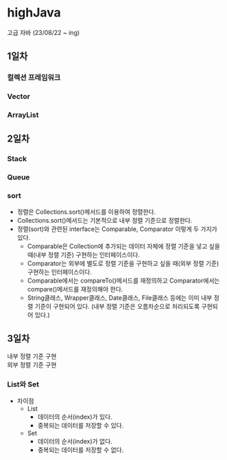 # highJava
고급 자바 (23/08/22 ~ ing)

## 1일차
### 컬렉션 프레임워크
### Vector
### ArrayList


## 2일차
### Stack
### Queue
### sort
- 정렬은 Collections.sort()메서드를 이용하여 정렬한다.
- Collections.sort()메서드는 기본적으로 내부 정렬 기준으로 정렬한다.
- 정렬(sort)와 관련된 interface는 Comparable, Comparator 이렇게 두 가지가 있다.
  - Comparable은 Collection에 추가되는 데이터 자체에 정렬 기준을 넣고 싶을 때(내부 정렬 기준) 구현하는 인터페이스이다.
  - Comparator는 외부에 별도로 정렬 기준을 구현하고 싶을 때(외부 정렬 기준) 구현하는 인터페이스이다.
  - Comparable에서는 compareTo()메서드를 재정의하고 Comparator에서는 compare()메서드를 재정의해야 한다.
  - String클래스, Wrapper클래스, Date클래스, File클래스 등에는 이미 내부 정렬 기준이 구현되어 있다.
  (내부 정렬 기준은 오름차순으로 처리되도록 구현되어 있다.)

## 3일차
내부 정렬 기준 구현  
외부 정렬 기준 구현
### List와 Set
- 차이점
  - List
    - 데이터의 순서(index)가 있다.
    - 중복되는 데이터를 저장할 수 있다.
  - Set
    - 데이터의 순서(index)가 없다.
    - 중복되는 데이터를 저장할 수 없다.
